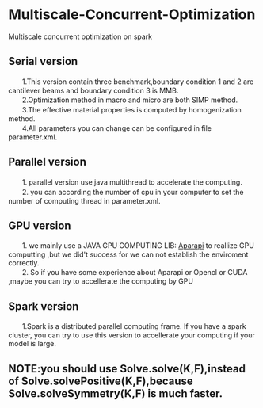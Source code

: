 # Multiscale-Concurrent-Optimization
Multiscale concurrent optimization on spark 
## Serial version
　　1.This version contain three benchmark,boundary condition 1 and 2 are cantilever beams and boundary condition 3 is MMB.</br>
　　2.Optimization method in macro and micro are both SIMP method.</br>
　　3.The effective material properties is computed by homogenization method.</br>
　　4.All parameters you can change can be configured in file parameter.xml.</br>
## Parallel version
　　1. parallel version use java multithread to accelerate the computing. </br>
　　2. you can according the number of cpu in your computer to set the number of computing thread in parameter.xml.</br>
## GPU version
　　1. we mainly use a JAVA GPU COMPUTING LIB: [Aparapi](https://github.com/Syncleus/aparapi) to reallize GPU computting ,but we did't success for we can not establish the enviroment correctly.</br>
　　2. So if you have some experience about Aparapi or Opencl or CUDA ,maybe you can try to accellerate the computing by GPU</br>
## Spark version
　　1.Spark is a distributed parallel computing frame. If you have a spark cluster, you can try to use this version to accellerate your computing if your model is large.
 
## NOTE:you should use Solve.solve(K,F),instead of Solve.solvePositive(K,F),because Solve.solveSymmetry(K,F) is much faster.
